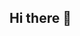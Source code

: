## Hi there 👋 

<!--
**wadegraduate/wadegraduate** is a ✨ _special_ ✨ repository because its `README.md` (this file) appears on your GitHub profile.


//I'm Wade, an iOS software Engineer located at Toronto. I have 5+ years of experience in iOS mobile development and my expertise lies in iOS skills and its knowledge.

Here are some ideas to get you started:

- 🔭 I’m currently working on ...

- 🌱 I’m currently learning ...
- 👯 I’m looking to collaborate on ...
- 🤔 I’m looking for help with ...
- 💬 Ask me about ...
- 📫 How to reach me: ...
- 😄 Pronouns: ...
- ⚡ Fun fact: ...


My past projects 

Tips

OKX

Chief Securities Limited

Mtel Solutions

Starbucks

McDonalds



-->
